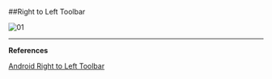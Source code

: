 ##Right to Left Toolbar

![01](https://raw.githubusercontent.com/mhdr/AndroidSamples/master/064/images/01.png "01")

***

**References**

[Android Right to Left Toolbar](https://blog.mhdr.ir/2017/04/21/android-right-to-left-toolbar/) 